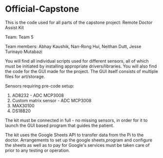 # Official-Capstone

This is the code used for all parts of the capstone project: Remote Doctor Assist Kit

Team: Team 5

Team members:
Abhay Kaushik,
Nan-Rong Hui,
Neithan Dutt,
Jesse Turinayo Mutabazi

You will find all individual scripts used for different sensors, all of which must be initiated by
installing appropriate drivers/libraries. You will also find the code for the GUI made for the project.
The GUI itself consists of multiple files for art/storage.

Sensors requiring pre-code setup:
1. AD8232 - ADC MCP3008
2. Custom matrix sensor - ADC MCP3008
3. MAX30100
4. DS18B20

The kit must be connected in full - no missing sensors, in order for it to launch the GUI based program
that guides the patient.

The kit uses the Google Sheets API to transfer data from the Pi to the doctor. Arrangements to set
up the google sheets,program and configure the sheets as well as to pay for Google's services must be 
taken care of prior to any testing or operation. 
